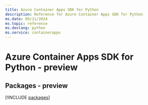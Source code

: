 ```yaml
---
title: Azure Container Apps SDK for Python
description: Reference for Azure Container Apps SDK for Python
ms.date: 09/11/2024
ms.topic: reference
ms.devlang: python
ms.service: containerapps
---
```

# Azure Container Apps SDK for Python - preview
## Packages - preview
[!INCLUDE [packages](container-apps-index.md)]
